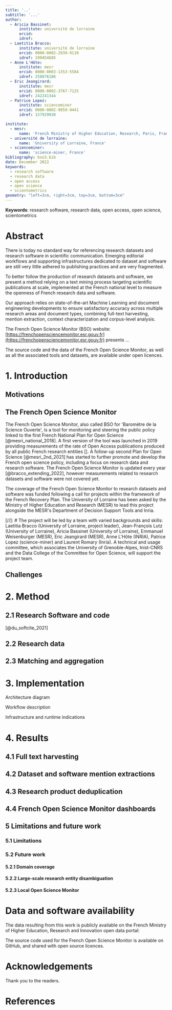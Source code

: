 ```yaml
---
title: '..'
subtitle: '...'
author:
  - Aricia Bassinet:
      institute: université de lorraine
      orcid: 
      idref: 
  - Laetitia Bracco:
      institute: université de lorraine
      orcid: 0000-0002-2939-9110
      idref: 19945468X
  - Anne L'Hôte:
      institute: mesr
      orcid: 0000-0003-1353-5584
      idref: 258076186
  - Eric Jeangirard:
      institute: mesr
      orcid: 0000-0002-3767-7125
      idref: 242241344
  - Patrice Lopez:
      institute: scienceminer
      orcid: 0000-0002-9959-9441
      idref: 157929930

institute:
  - mesr:
      name: 'French Ministry of Higher Education, Research, Paris, France'
  - université de lorraine:
      name: 'University of Lorraine, France'
  - scienceminer:
      name: 'science-miner, France'
bibliography: bso3.bib
date: December 2022
keywords:
  - research software
  - research data
  - open access
  - open science
  - scientometrics
geometry: "left=3cm, right=3cm, top=3cm, bottom=3cm"
---
```


**Keywords**: research software, research data, open access, open science, scientometrics

# Abstract

There is today no standard way for referencing research datasets and research software in scientific communication. Emerging editorial workflows and supporting infrastructures dedicated to dataset and software are still very little adhered to publishing practices and are very fragmented.

To better follow the production of research datasets and software, we present a method relying on a text mining process targeting scientific publications at scale, implemented at the French national level to measure the openness of French research data and software.

Our approach relies on state-of-the-art Machine Learning and document engineering developments to ensure satisfactory accuracy across multiple research areas and document types, combining full-text harvesting, mention extraction, context characterization and corpus-level analysis. 

The French Open Science Monitor (BSO) website: [https://frenchopensciencemonitor.esr.gouv.fr](https://frenchopensciencemonitor.esr.gouv.fr) presents ...

The source code and the data of the French Open Science Monitor, as well as all the associated tools and datasets, are available under open licences.

# 1. Introduction

## Motivations



## The French Open Science Monitor

The French Open Science Monitor, also called BSO for 'Baromètre de la Science Ouverte', is a tool for monitoring and steering the public policy linked to the first French National Plan for Open Science [@mesri_national_2018]. A first version of the tool was launched in 2019 providing measurements of the rate of Open Access publications produced by all public French research entities []. A follow-up second Plan for Open Science [@mesri_2nd_2021] has started to further promote and develop the French open science policy, including a focus on research data and research software. The French Open Science Monitor is updated every year [@bracco_extending_2022], however measurements related to research datasets and software were not covered yet.

The coverage of the French Open Science Monitor to research datasets and software was funded following a call for projects within the framework of the French Recovery Plan. The University of Lorraine has been asked by the Ministry of Higher Education and Research (MESR) to lead this project alongside the MESR's Department of Decision Support Tools and Inria. 

[//]: # The project will be led by a team with varied backgrounds and skills: Laetitia Bracco (University of Lorraine, project leader), Jean-François Lutz (University of Lorraine), Aricia Bassinet (University of Lorraine), Emmanuel Weisenburger (MESR), Eric Jeangirard (MESR), Anne L'Hôte (INRIA), Patrice Lopez (science-miner) and Laurent Romary (Inria). A technical and usage committee, which associates the University of Grenoble-Alpes, Inist-CNRS and the Data College of the Committee for Open Science, will support the project team.

## Challenges





# 2. Method

## 2.1 Research Software and code

[@du_softcite_2021]


## 2.2 Research data

## 2.3 Matching and aggregation


# 3. Implementation

Architecture diagram

Workflow description 

Infrastructure and runtime indications

# 4. Results


## 4.1 Full text harvesting

## 4.2 Dataset and software mention extractions

## 4.3 Research product deduplication

## 4.4 French Open Science Monitor dashboards



## 5 Limitations and future work

### 5.1 Limitations

### 5.2 Future work 

#### 5.2.1 Domain coverage

#### 5.2.2 Large-scale research entity disambiguation

#### 5.2.3 Local Open Science Monitor



# Data and software availability

The data resulting from this work is publicly available on the French Ministry of Higher Education, Research and Innovation open data portal: 

The source code used for the French Open Science Monitor is available on GitHub, and shared with open source licences.

# Acknowledgements

Thank you to the readers.

# References

